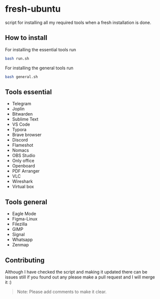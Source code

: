 # fresh-ubuntu

script for installing all my required tools when a fresh installation is done.

## How to install 
For installing the essential tools run 
```bash
bash run.sh  
```
For installing the general tools run
```bash
bash general.sh  
```

## Tools essential
- Telegram
- Joplin
- Bitwarden
- Sublime Text
- VS Code
- Typora
- Brave browser
- Discord
- Flameshot
- Nomacs
- OBS Studio
- Only office
- Openboard
- PDF Arranger
- VLC
- Wireshark
- Virtual box

## Tools general
- Eagle Mode
- Figma-Linux
- Filezilla
- GIMP
- Signal
- Whatsapp
- Zenmap

## Contributing

Although I have checked the script and making it updated there can be issues still if you found out any please make a pull request and I will merge it :) 

> Note: Please add comments to make it clear.